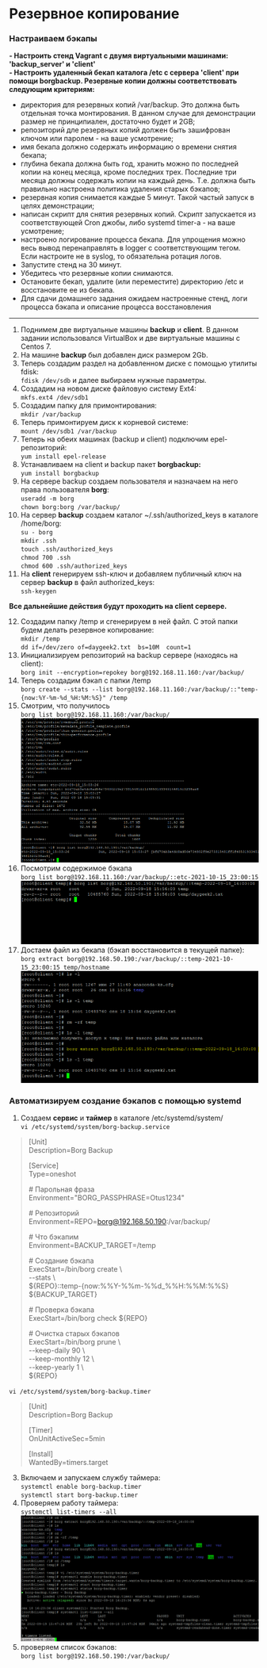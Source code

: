 # Резервное копирование
### Настраиваем бэкапы  

**\- Настроить стенд Vagrant с двумя виртуальными машинами: 'backup_server' и 'client'**  
**\- Настроить удаленный бекап каталога /etc c сервера 'client' при помощи borgbackup. Резервные копии должны соответствовать следующим критериям:**  
- директория для резервных копий /var/backup. Это должна быть отдельная точка монтирования. В данном случае для демонстрации размер не принципиален, достаточно будет и 2GB;  
- репозиторий дле резервных копий должен быть зашифрован ключом или паролем - на ваше усмотрение;
- имя бекапа должно содержать информацию о времени снятия бекапа;
- глубина бекапа должна быть год, хранить можно по последней копии на конец месяца, кроме последних трех. Последние три месяца должны содержать копии на каждый день. Т.е. должна быть правильно настроена политика удаления старых бэкапов;
- резервная копия снимается каждые 5 минут. Такой частый запуск в целях демонстрации;
- написан скрипт для снятия резервных копий. Скрипт запускается из соответствующей Cron джобы, либо systemd timer-а - на ваше усмотрение;
- настроено логирование процесса бекапа. Для упрощения можно весь вывод перенаправлять в logger с соответствующим тегом. Если настроите не в syslog, то обязательна ротация логов.
- Запустите стенд на 30 минут.
- Убедитесь что резервные копии снимаются.
- Остановите бекап, удалите (или переместите) директорию /etc и восстановите ее из бекапа.
- Для сдачи домашнего задания ожидаем настроенные стенд, логи процесса бэкапа и описание процесса восстановления  

---
1. Поднимем две виртуальные машины **backup** и **client**. В данном задании использовался VirtualBox и две виртуальные машины с Centos 7.  
2. На машине **backup** был добавлен диск размером 2Gb.  
3. Теперь создадим раздел на добавленном диске с помощью утилиты fdisk:  
`fdisk /dev/sdb` и далее выбираем нужные параметры.    
4. Создадим на новом диске файловую систему Ext4:  
`mkfs.ext4 /dev/sdb1`  
5. Создадим папку для примонтирования:  
`mkdir /var/backup`  
6. Теперь примонтируем диск к корневой системе:  
`mount /dev/sdb1 /var/backup`  
7. Теперь на обеих машинах (backup и client) подключим epel-репозиторий:  
`yum install epel-release`  
8. Устанавливаем на client и backup пакет **borgbackup:**  
`yum install borgbackup`  
9. На сервере backup создаем пользователя и назначаем на него права пользователя **borg**:  
`useradd -m borg`  
`chown borg:borg /var/backup/`  
10. На сервер **backup** создаем каталог ~/.ssh/authorized_keys в каталоге /home/borg:  
`su - borg`  
`mkdir .ssh`  
`touch .ssh/authorized_keys`  
`chmod 700 .ssh`  
`chmod 600 .ssh/authorized_keys`  
11. На **client** генерируем ssh-ключ и добавляем публичный ключ на сервер **backup** в файл authorized_keys:  
`ssh-keygen`  

**Все дальнейшие действия будут проходить на client сервере.**  

12. Создадим папку /temp и сгенерируем в ней файл. С этой папки будем делать резервное копирование:  
`mkdir /temp`  
`dd if=/dev/zero of=daygeek2.txt  bs=10M  count=1`  
13. Инициализируем репозиторий на backup сервере (находясь на client):  
`borg init --encryption=repokey borg@192.168.11.160:/var/backup/`  
13. Теперь создадим бэкап с папки /temp  
`borg create --stats --list borg@192.168.11.160:/var/backup/::"temp-{now:%Y-%m-%d_%H:%M:%S}" /temp`  
14. Смотрим, что получилось  
`borg list borg@192.168.11.160:/var/backup/`  
![](https://github.com/remizovk/backup/blob/23ccf5f4be826bf060d3b16dd4c4a446ad2591f2/screenshots/02_%D0%BF%D1%80%D0%BE%D0%B2%D0%B5%D1%80%D0%BA%D0%B0%20%D1%81%D0%BE%D0%B7%D0%B4%D0%B0%D0%BD%D0%B8%D1%8F%20%D0%B1%D1%8D%D0%BA%D0%B0%D0%BF%D0%B0.PNG)  
15. Посмотрим содержимое бэкапа  
`borg list borg@192.168.11.160:/var/backup/::etc-2021-10-15_23:00:15`  
![](https://github.com/remizovk/backup/blob/23ccf5f4be826bf060d3b16dd4c4a446ad2591f2/screenshots/03_%D1%81%D0%BC%D0%BE%D1%82%D1%80%D0%B8%D0%BC%20%D1%81%D0%BE%D0%B4%D0%B5%D1%80%D0%B6%D0%B8%D0%BC%D0%BE%D0%B5%20%D0%B0%D1%80%D1%85%D0%B8%D0%B2%D0%B0.PNG)  
16. Достаем файл из бекапа (бэкап восстановится в текущей папке):  
`borg extract borg@192.168.50.190:/var/backup/::temp-2021-10-15_23:00:15 temp/hostname`  
![](https://github.com/remizovk/backup/blob/23ccf5f4be826bf060d3b16dd4c4a446ad2591f2/screenshots/04_%D0%B2%D0%BE%D1%81%D1%81%D1%82%D0%B0%D0%BD%D0%B0%D0%B2%D0%BB%D0%B8%D0%B2%D0%B0%D0%B5%D0%BC%20%D0%B0%D1%80%D1%85%D0%B8%D0%B2.PNG)  

### Автоматизируем создание бэкапов с помощью systemd  
1. Создаем **сервис** и **таймер** в каталоге /etc/systemd/system/  
`vi /etc/systemd/system/borg-backup.service`  
>[Unit]  
>Description=Borg Backup  
>
>[Service]  
>Type=oneshot  
>
>\# Парольная фраза  
>Environment="BORG_PASSPHRASE=Otus1234"  
>
>\# Репозиторий  
>Environment=REPO=borg@192.168.50.190:/var/backup/  
>
>\# Что бэкапим  
>Environment=BACKUP_TARGET=/temp  
>
>\# Создание бэкапа  
>ExecStart=/bin/borg create \  
>--stats \  
>${REPO}::temp-{now:%%Y-%%m-%%d_%%H:%%M:%%S}
>${BACKUP_TARGET}  
>
>\# Проверка бэкапа  
>ExecStart=/bin/borg check ${REPO}  
>
>\# Очистка старых бэкапов  
>ExecStart=/bin/borg prune \  
>--keep-daily 90 \  
>--keep-monthly 12 \  
>--keep-yearly 1 \  
>${REPO}  

`vi /etc/systemd/system/borg-backup.timer`  
>[Unit]  
>Description=Borg Backup  
>
>[Timer]  
>OnUnitActiveSec=5min  
>
>[Install]  
>WantedBy=timers.target  

3. Включаем и запускаем службу таймера:  
`systemctl enable borg-backup.timer`  
`systemctl start borg-backup.timer`  
4. Проверяем работу таймера:  
`systemctl list-timers --all`  
![](https://github.com/remizovk/backup/blob/23ccf5f4be826bf060d3b16dd4c4a446ad2591f2/screenshots/05_%D0%BF%D1%80%D0%BE%D0%B2%D0%B5%D1%80%D0%BA%D0%B0%20%D1%80%D0%B0%D0%B1%D0%BE%D1%82%D1%8B%20%D1%82%D0%B0%D0%B9%D0%BC%D0%B5%D1%80%D0%B0.PNG)  
5. проверяем список бэкапов:  
`borg list borg@192.168.50.190:/var/backup/`  
